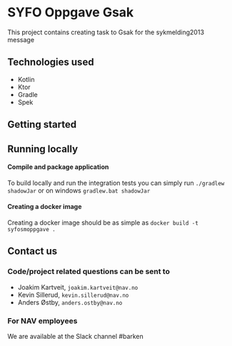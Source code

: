 #  SYFO Oppgave Gsak
This project contains creating task to Gsak for the sykmelding2013 message

## Technologies used
* Kotlin
* Ktor
* Gradle
* Spek

## Getting started
## Running locally

#### Compile and package application
To build locally and run the integration tests you can simply run `./gradlew shadowJar` or  on windows 
`gradlew.bat shadowJar`

#### Creating a docker image
Creating a docker image should be as simple as `docker build -t syfosmoppgave .`

## Contact us
### Code/project related questions can be sent to
* Joakim Kartveit, `joakim.kartveit@nav.no`
* Kevin Sillerud, `kevin.sillerud@nav.no`
* Anders Østby, `anders.ostby@nav.no`


### For NAV employees
We are available at the Slack channel #barken
